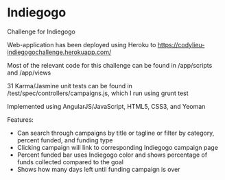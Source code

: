 Indiegogo
=========
Challenge for Indiegogo

Web-application has been deployed using Heroku to https://codylieu-indiegogochallenge.herokuapp.com/

Most of the relevant code for this challenge can be found in /app/scripts and /app/views

31 Karma/Jasmine unit tests can be found in /test/spec/controllers/campaigns.js, which I run using grunt test

Implemented using AngularJS/JavaScript, HTML5, CSS3, and Yeoman

Features:
- Can search through campaigns by title or tagline or filter by category, percent funded, and funding type
- Clicking campaign will link to corresponding Indiegogo campaign page
- Percent funded bar uses Indiegogo color and shows percentage of funds collected compared to the goal
- Shows how many days left until funding campaign is over
